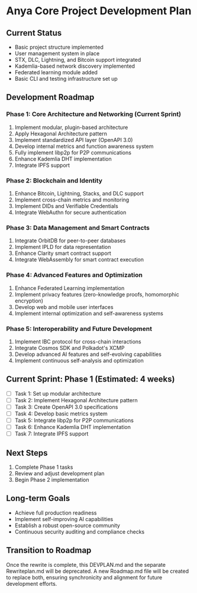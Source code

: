 # Anya Core Project Development Plan

## Current Status

- Basic project structure implemented
- User management system in place
- STX, DLC, Lightning, and Bitcoin support integrated
- Kademlia-based network discovery implemented
- Federated learning module added
- Basic CLI and testing infrastructure set up

## Development Roadmap

### Phase 1: Core Architecture and Networking (Current Sprint)

1. Implement modular, plugin-based architecture
2. Apply Hexagonal Architecture pattern
3. Implement standardized API layer (OpenAPI 3.0)
4. Develop internal metrics and function awareness system
5. Fully implement libp2p for P2P communications
6. Enhance Kademlia DHT implementation
7. Integrate IPFS support

### Phase 2: Blockchain and Identity

1. Enhance Bitcoin, Lightning, Stacks, and DLC support
2. Implement cross-chain metrics and monitoring
3. Implement DIDs and Verifiable Credentials
4. Integrate WebAuthn for secure authentication

### Phase 3: Data Management and Smart Contracts

1. Integrate OrbitDB for peer-to-peer databases
2. Implement IPLD for data representation
3. Enhance Clarity smart contract support
4. Integrate WebAssembly for smart contract execution

### Phase 4: Advanced Features and Optimization

1. Enhance Federated Learning implementation
2. Implement privacy features (zero-knowledge proofs, homomorphic encryption)
3. Develop web and mobile user interfaces
4. Implement internal optimization and self-awareness systems

### Phase 5: Interoperability and Future Development

1. Implement IBC protocol for cross-chain interactions
2. Integrate Cosmos SDK and Polkadot's XCMP
3. Develop advanced AI features and self-evolving capabilities
4. Implement continuous self-analysis and optimization

## Current Sprint: Phase 1 (Estimated: 4 weeks)

- [ ] Task 1: Set up modular architecture
- [ ] Task 2: Implement Hexagonal Architecture pattern
- [ ] Task 3: Create OpenAPI 3.0 specifications
- [ ] Task 4: Develop basic metrics system
- [ ] Task 5: Integrate libp2p for P2P communications
- [ ] Task 6: Enhance Kademlia DHT implementation
- [ ] Task 7: Integrate IPFS support

## Next Steps

1. Complete Phase 1 tasks
2. Review and adjust development plan
3. Begin Phase 2 implementation

## Long-term Goals

- Achieve full production readiness
- Implement self-improving AI capabilities
- Establish a robust open-source community
- Continuous security auditing and compliance checks

## Transition to Roadmap

Once the rewrite is complete, this DEVPLAN.md and the separate Rewriteplan.md will be deprecated. A new Roadmap.md file will be created to replace both, ensuring synchronicity and alignment for future development efforts.
